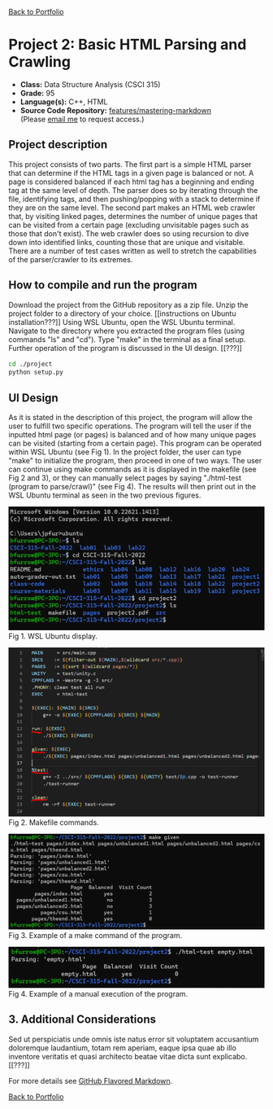 [Back to Portfolio](./)

Project 2: Basic HTML Parsing and Crawling
===============

-   **Class:** Data Structure Analysis (CSCI 315)
-   **Grade:** 95
-   **Language(s):** C++, HTML
-   **Source Code Repository:** [features/mastering-markdown](https://guides.github.com/features/mastering-markdown/)  
    (Please [email me](mailto:BPFurrow@csustudent.net?subject=GitHub%20Access) to request access.)

## Project description

This project consists of two parts. The first part is a simple HTML parser that can determine if the HTML tags in a given page is balanced or not. A page is considered balanced if each html tag has a beginning and ending tag at the same level of depth. The parser does so by iterating through the file, identifying tags, and then pushing/popping with a stack to determine if they are on the same level. The second part makes an HTML web crawler that, by visiting linked pages, determines the number of unique pages that can be visited from a certain page (excluding unvisitable pages such as those that don't exist). The web crawler does so using recursion to dive down into identified links, counting those that are unique and visitable. There are a number of test cases written as well to stretch the capabilities of the parser/crawler to its extremes.

## How to compile and run the program
Download the project from the GitHub repository as a zip file.
Unzip the project folder to a directory of your choice.
[[instructions on Ubuntu installation???]]
Using WSL Ubuntu, open the WSL Ubuntu terminal.
Navigate to the directory where you extracted the program files (using commands "ls" and "cd").
Type "make" in the terminal as a final setup.
Further operation of the program is discussed in the UI design. [[???]]

```bash
cd ./project
python setup.py
```

## UI Design

As it is stated in the description of this project, the program will allow the user to fulfill two specific operations. The program will tell the user if the inputted html page (or pages) is balanced and of how many unique pages can be visited (starting from a certain page). This program can be operated within WSL Ubuntu (see Fig 1). In the project folder, the user can type "make" to initialize the program, then proceed in one of two ways. The user can continue using make commands as it is displayed in the makefile (see Fig 2 and 3), or they can manually select pages by saying "./html-test (program to parse/crawl)" (see Fig 4). The results will then print out in the WSL Ubuntu terminal as seen in the two previous figures.

![screenshot](images/P1_Fig1.png)  
Fig 1. WSL Ubuntu display.

![screenshot](images/P1_Fig2.png)  
Fig 2. Makefile commands.

![screenshot](images/P1_Fig3.png)  
Fig 3. Example of a make command of the program.

![screenshot](images/P1_Fig4.png)  
Fig 4. Example of a manual execution of the program.

## 3. Additional Considerations

Sed ut perspiciatis unde omnis iste natus error sit voluptatem accusantium doloremque laudantium, totam rem aperiam, eaque ipsa quae ab illo inventore veritatis et quasi architecto beatae vitae dicta sunt explicabo.
[[???]]

For more details see [GitHub Flavored Markdown](https://guides.github.com/features/mastering-markdown/).

[Back to Portfolio](./)
